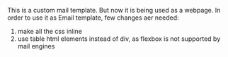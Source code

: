 This is a custom mail template. But now it is being used as a webpage. In order to use it as Email template, few changes aer needed:
1. make all the css inline
2. use table html elements instead of div, as flexbox is not supported by mail engines

